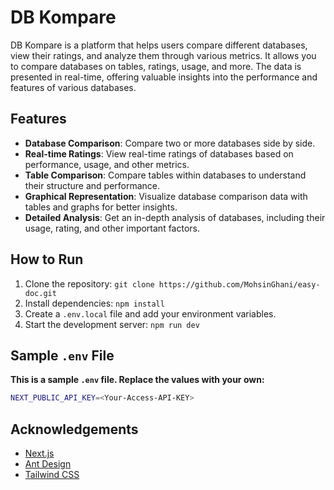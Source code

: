 # DB Kompare

DB Kompare is a platform that helps users compare different databases, view their ratings, and analyze them through various metrics. It allows you to compare databases on tables, ratings, usage, and more. The data is presented in real-time, offering valuable insights into the performance and features of various databases.

## Features

- **Database Comparison**: Compare two or more databases side by side.
- **Real-time Ratings**: View real-time ratings of databases based on performance, usage, and other metrics.
- **Table Comparison**: Compare tables within databases to understand their structure and performance.
- **Graphical Representation**: Visualize database comparison data with tables and graphs for better insights.
- **Detailed Analysis**: Get an in-depth analysis of databases, including their usage, rating, and other important factors.

## How to Run

1. Clone the repository: `git clone https://github.com/MohsinGhani/easy-doc.git`
2. Install dependencies: `npm install`
3. Create a `.env.local` file and add your environment variables.
4. Start the development server: `npm run dev`

## Sample `.env` File

**This is a sample `.env` file. Replace the values with your own:**

```bash
NEXT_PUBLIC_API_KEY=<Your-Access-API-KEY>
```

## Acknowledgements

- [Next.js](https://nextjs.org/)
- [Ant Design](https://ant.design/)
- [Tailwind CSS](https://tailwindcss.com/)
